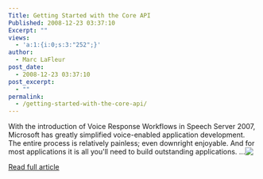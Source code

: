 ```yaml
---
Title: Getting Started with the Core API
Published: 2008-12-23 03:37:10
Excerpt: ""
views:
  - 'a:1:{i:0;s:3:"252";}'
author:
  - Marc LaFleur
post_date:
  - 2008-12-23 03:37:10
post_excerpt:
  - ""
permalink:
  - /getting-started-with-the-core-api/
---
```

<p></p>  <p>With the introduction of Voice Response Workflows in Speech Server 2007, Microsoft has greatly simplified voice-enabled application development. The entire process is relatively painless; even downright enjoyable. And for most applications it is all you'll need to build outstanding applications. <span>...<a href="http://gotspeech.net/blogs/speakingfromtheedge/archive/2008/07/22/getting-started-with-the-core-api.aspx"><img style="vertical-align: text-top" src="http://www.blogblog.com/rounders2/icon_arrow.gif" border="0" /></a></span></p>  <p></p>  <p><a href="http://gotspeech.net/blogs/speakingfromtheedge/archive/2008/07/22/getting-started-with-the-core-api.aspx">Read full article</a></p>